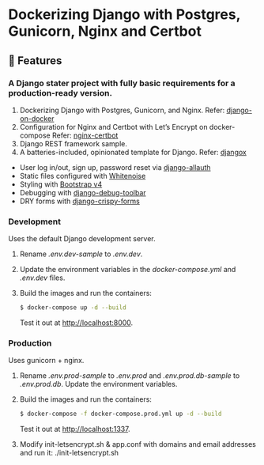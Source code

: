 # Dockerizing Django with Postgres, Gunicorn, Nginx and Certbot 

## 🚀 Features

### A Django stater project with fully basic requirements for a production-ready version.

1. Dockerizing Django with Postgres, Gunicorn, and Nginx.
	Refer: [django-on-docker](https://github.com/testdrivenio/django-on-docker)
2. Configuration for Nginx and Certbot with Let’s Encrypt on docker-compose
	Refer: [nginx-certbot](https://github.com/wmnnd/nginx-certbot)
3. Django REST framework sample.
4. A batteries-included, opinionated template for Django.
	Refer: [djangox](https://github.com/wsvincent/djangox)
- User log in/out, sign up, password reset via [django-allauth](https://github.com/pennersr/django-allauth)
- Static files configured with [Whitenoise](http://whitenoise.evans.io/en/stable/index.html)
- Styling with [Bootstrap v4](https://github.com/twbs/bootstrap)
- Debugging with [django-debug-toolbar](https://github.com/jazzband/django-debug-toolbar)
- DRY forms with [django-crispy-forms](https://github.com/django-crispy-forms/django-crispy-forms)

### Development

Uses the default Django development server.

1. Rename *.env.dev-sample* to *.env.dev*.
2. Update the environment variables in the *docker-compose.yml* and *.env.dev* files.
3. Build the images and run the containers:

    ```sh
    $ docker-compose up -d --build
    ```

    Test it out at [http://localhost:8000](http://localhost:8000).

### Production

Uses gunicorn + nginx.

1. Rename *.env.prod-sample* to *.env.prod* and *.env.prod.db-sample* to *.env.prod.db*. Update the environment variables.
2. Build the images and run the containers:

    ```sh
    $ docker-compose -f docker-compose.prod.yml up -d --build
    ```

    Test it out at [http://localhost:1337](http://localhost:1337).
3. Modify init-letsencrypt.sh & app.conf with domains and email addresses and run it:
		./init-letsencrypt.sh
